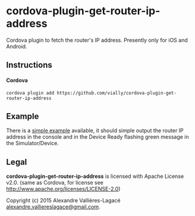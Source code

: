 # cordova-plugin-get-router-ip-address
Cordova plugin to fetch the router's IP address. Presently only for iOS and Android.

Instructions
------------

#### Cordova

`cordova plugin add https://github.com/vially/cordova-plugin-get-router-ip-address`


Example
-------
There is a <a href="demo-cordova/">simple example</a> available,
it should simple output the router IP address in the console and in the Device Ready flashing green message in the Simulator/Device.


Legal
-----

**cordova-plugin-get-router-ip-address** is licensed with Apache License v2.0.
(same as Cordova, for license see http://www.apache.org/licenses/LICENSE-2.0)

Copyright (c) 2015 Alexandre Vallières-Lagacé <alexandre.valliereslagace@gmail.com>.
